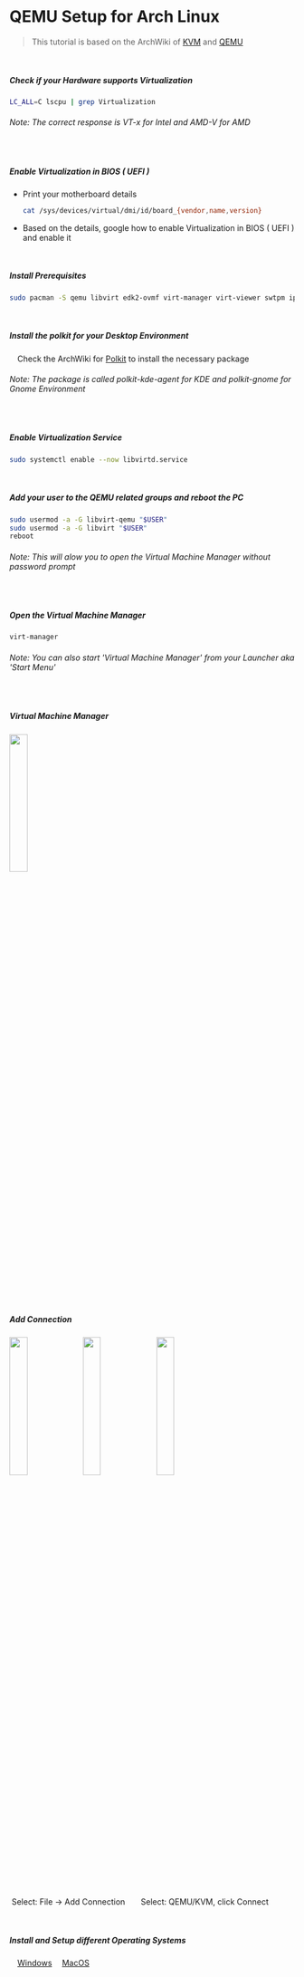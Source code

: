 # QEMU Setup for Arch Linux
>This tutorial is based on the ArchWiki of [KVM](https://wiki.archlinux.org/title/KVM) and [QEMU](https://wiki.archlinux.org/title/QEMU)

&nbsp;&nbsp;
##### Check if your Hardware supports Virtualization   
```sh
LC_ALL=C lscpu | grep Virtualization
```
###### *Note: The correct response is VT-x for Intel and AMD-V for AMD*

&nbsp;&nbsp;
##### Enable Virtualization in BIOS ( UEFI )
- Print your motherboard details
    ```sh
  cat /sys/devices/virtual/dmi/id/board_{vendor,name,version}
    ```   
- Based on the details, google how to enable Virtualization in BIOS ( UEFI ) and enable it

&nbsp;&nbsp;
##### Install Prerequisites
```sh
sudo pacman -S qemu libvirt edk2-ovmf virt-manager virt-viewer swtpm iptables-nft dnsmasq
```

&nbsp;&nbsp;
##### Install the polkit for your Desktop Environment
&emsp;Check the ArchWiki for [Polkit](https://wiki.archlinux.org/title/Polkit) to install the necessary package
###### *Note: The package is called polkit-kde-agent for KDE and polkit-gnome for Gnome Environment*

&nbsp;&nbsp;
##### Enable Virtualization Service
```sh
sudo systemctl enable --now libvirtd.service
```

&nbsp;&nbsp;
##### Add your user to the QEMU related groups and reboot the PC
```sh
sudo usermod -a -G libvirt-qemu "$USER"
sudo usermod -a -G libvirt "$USER"
reboot
```
###### *Note: This will alow you to open the Virtual Machine Manager without password prompt*

&nbsp;&nbsp;
##### Open the Virtual Machine Manager
```sh
virt-manager
```
###### *Note: You can also start 'Virtual Machine Manager' from your Launcher aka 'Start Menu'*

&nbsp;&nbsp;
##### Virtual Machine Manager
<img src="https://github.com/sonus89/linux_scripts/assets/10185202/f6fe9cab-2f94-4391-b207-73de690b90eb" width="25%" height="25%" />

&nbsp;&nbsp;
##### Add Connection
<img src="https://github.com/sonus89/linux_scripts/assets/10185202/cdad7589-84ae-489a-b655-b95cb13578f9" width="25%" height="25%" />
<img src="https://github.com/sonus89/linux_scripts/assets/10185202/8ee330a4-eeba-43fb-812b-b2224df1dd12" width="25%" height="25%" />
<img src="https://github.com/sonus89/linux_scripts/assets/10185202/01b5fa58-3f9f-469b-afde-d690ac6414c0" width="25%" height="25%" />

&nbsp;Select: File → Add Connection&ensp;&ensp;&ensp;&ensp;Select: QEMU/KVM, click Connect

&nbsp;&nbsp;
##### Install and Setup different Operating Systems
&emsp;[Windows](https://github.com/sonus89/linux_scripts/blob/master/arch/_install/qemu/windows_setup.md)
&emsp;[MacOS](https://github.com/sonus89/linux_scripts/blob/master/arch/_install/qemu/macos.md)


